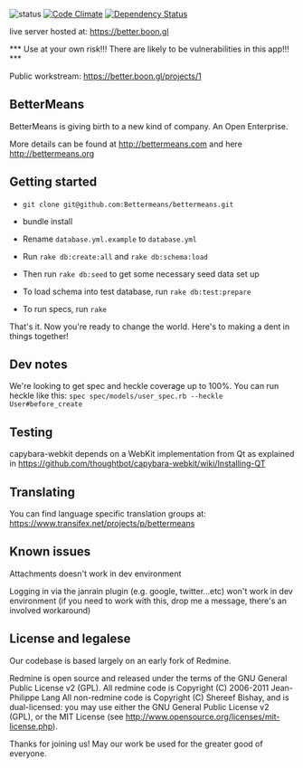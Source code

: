 ![status](https://secure.travis-ci.org/mockdeep/better.png?branch=master)
[![Code Climate](https://codeclimate.com/github/mockdeep/better.png)](https://codeclimate.com/github/mockdeep/better)
[![Dependency Status](https://gemnasium.com/mockdeep/better.png)](https://gemnasium.com/mockdeep/better)

live server hosted at: https://better.boon.gl

*** Use at your own risk!!! There are likely to be vulnerabilities in this app!!! ***

Public workstream: https://better.boon.gl/projects/1

BetterMeans
-----------

BetterMeans is giving birth to a new kind of company. An Open Enterprise.

More details can be found at http://bettermeans.com and here http://bettermeans.org


Getting started
---------------

* `git clone git@github.com:Bettermeans/bettermeans.git`

* bundle install

* Rename `database.yml.example` to `database.yml`

* Run `rake db:create:all` and `rake db:schema:load`

* Then run `rake db:seed` to get some necessary seed data set up

* To load schema into test database, run `rake db:test:prepare`

* To run specs, run `rake`

That's it. Now you're ready to change the world. Here's to making a dent in things together!

Dev notes
---------

We're looking to get spec and heckle coverage up to 100%. You can run heckle
like this: `spec spec/models/user_spec.rb --heckle User#before_create`

Testing
-------

capybara-webkit depends on a WebKit implementation from Qt as explained in https://github.com/thoughtbot/capybara-webkit/wiki/Installing-QT

Translating
-----------

You can find language specific translation groups at: https://www.transifex.net/projects/p/bettermeans

Known issues
------------

Attachments doesn't work in dev environment

Logging in via the janrain plugin (e.g. google, twitter...etc) won't work in dev environment (if you need to work with this, drop me a message, there's an involved workaround)

License and legalese
--------------------

Our codebase is based largely on an early fork of Redmine.

Redmine is open source and released under the terms of the GNU General Public License v2 (GPL).
All redmine code is Copyright (C) 2006-2011  Jean-Philippe Lang
All non-redmine code is Copyright (C) Shereef Bishay, and is dual-licensed: you may use either the GNU General Public License v2 (GPL), or the MIT License (see http://www.opensource.org/licenses/mit-license.php).

Thanks for joining us! May our work be used for the greater good of everyone.
